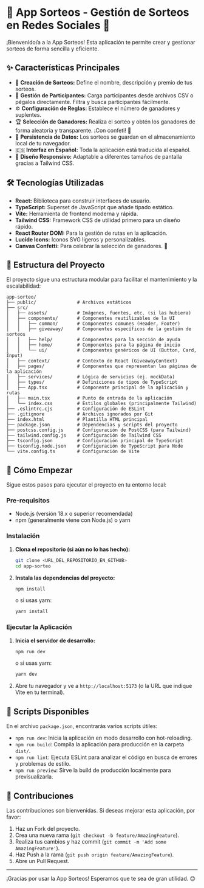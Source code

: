 # 🎉 App Sorteos - Gestión de Sorteos en Redes Sociales 🎉

¡Bienvenido/a a la App Sorteos! Esta aplicación te permite crear y gestionar sorteos de forma sencilla y eficiente.

## ✨ Características Principales

*   📝 **Creación de Sorteos:** Define el nombre, descripción y premio de tus sorteos.
*   👥 **Gestión de Participantes:** Carga participantes desde archivos CSV o pégalos directamente. Filtra y busca participantes fácilmente.
*   ⚙️ **Configuración de Reglas:** Establece el número de ganadores y suplentes.
*   🏆 **Selección de Ganadores:** Realiza el sorteo y obtén los ganadores de forma aleatoria y transparente. ¡Con confeti! 🎊
*   💾 **Persistencia de Datos:** Los sorteos se guardan en el almacenamiento local de tu navegador.
*   🇪🇸 **Interfaz en Español:** Toda la aplicación está traducida al español.
*   📱 **Diseño Responsivo:** Adaptable a diferentes tamaños de pantalla gracias a Tailwind CSS.

## 🛠️ Tecnologías Utilizadas

*   **React:** Biblioteca para construir interfaces de usuario.
*   **TypeScript:** Superset de JavaScript que añade tipado estático.
*   **Vite:** Herramienta de frontend moderna y rápida.
*   **Tailwind CSS:** Framework CSS de utilidad primero para un diseño rápido.
*   **React Router DOM:** Para la gestión de rutas en la aplicación.
*   **Lucide Icons:** Iconos SVG ligeros y personalizables.
*   **Canvas Confetti:** Para celebrar la selección de ganadores. 🎉

## 📁 Estructura del Proyecto

El proyecto sigue una estructura modular para facilitar el mantenimiento y la escalabilidad:

```
app-sorteo/
├── public/               # Archivos estáticos
├── src/
│   ├── assets/           # Imágenes, fuentes, etc. (si las hubiera)
│   ├── components/       # Componentes reutilizables de la UI
│   │   ├── common/       # Componentes comunes (Header, Footer)
│   │   ├── giveaway/     # Componentes específicos de la gestión de sorteos
│   │   ├── help/         # Componentes para la sección de ayuda
│   │   ├── home/         # Componentes para la página de inicio
│   │   └── ui/           # Componentes genéricos de UI (Button, Card, Input)
│   ├── context/          # Contexto de React (GiveawayContext)
│   ├── pages/            # Componentes que representan las páginas de la aplicación
│   ├── services/         # Lógica de servicios (ej. mockData)
│   ├── types/            # Definiciones de tipos de TypeScript
│   ├── App.tsx           # Componente principal de la aplicación y rutas
│   ├── main.tsx          # Punto de entrada de la aplicación
│   └── index.css         # Estilos globales (principalmente Tailwind)
├── .eslintrc.cjs         # Configuración de ESLint
├── .gitignore            # Archivos ignorados por Git
├── index.html            # Plantilla HTML principal
├── package.json          # Dependencias y scripts del proyecto
├── postcss.config.js     # Configuración de PostCSS (para Tailwind)
├── tailwind.config.js    # Configuración de Tailwind CSS
├── tsconfig.json         # Configuración principal de TypeScript
├── tsconfig.node.json    # Configuración de TypeScript para Node
└── vite.config.ts        # Configuración de Vite
```

## 🚀 Cómo Empezar

Sigue estos pasos para ejecutar el proyecto en tu entorno local:

### Pre-requisitos

*   Node.js (versión 18.x o superior recomendada)
*   npm (generalmente viene con Node.js) o yarn

### Instalación

1.  **Clona el repositorio (si aún no lo has hecho):**
    ```bash
    git clone <URL_DEL_REPOSITORIO_EN_GITHUB>
    cd app-sorteo
    ```

2.  **Instala las dependencias del proyecto:**
    ```bash
    npm install
    ```
    o si usas yarn:
    ```bash
    yarn install
    ```

### Ejecutar la Aplicación

1.  **Inicia el servidor de desarrollo:**
    ```bash
    npm run dev
    ```
    o si usas yarn:
    ```bash
    yarn dev
    ```
2.  Abre tu navegador y ve a `http://localhost:5173` (o la URL que indique Vite en tu terminal).

## 📜 Scripts Disponibles

En el archivo `package.json`, encontrarás varios scripts útiles:

*   `npm run dev`: Inicia la aplicación en modo desarrollo con hot-reloading.
*   `npm run build`: Compila la aplicación para producción en la carpeta `dist/`.
*   `npm run lint`: Ejecuta ESLint para analizar el código en busca de errores y problemas de estilo.
*   `npm run preview`: Sirve la build de producción localmente para previsualizarla.

## 🤝 Contribuciones

Las contribuciones son bienvenidas. Si deseas mejorar esta aplicación, por favor:
1.  Haz un Fork del proyecto.
2.  Crea una nueva rama (`git checkout -b feature/AmazingFeature`).
3.  Realiza tus cambios y haz commit (`git commit -m 'Add some AmazingFeature'`).
4.  Haz Push a la rama (`git push origin feature/AmazingFeature`).
5.  Abre un Pull Request.

---

¡Gracias por usar la App Sorteos! Esperamos que te sea de gran utilidad. 😊
